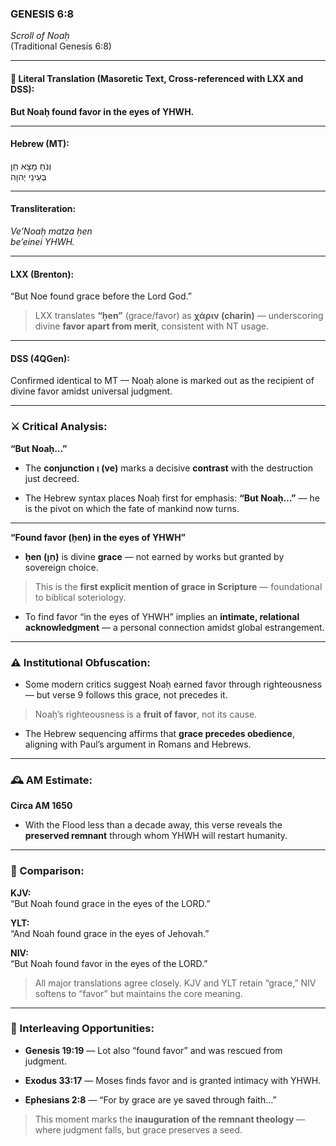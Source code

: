 ### **GENESIS 6:8**

_Scroll of Noaḥ_  
(Traditional Genesis 6:8)

---

#### 📜 Literal Translation (Masoretic Text, Cross-referenced with LXX and DSS):

**But Noaḥ found favor in the eyes of YHWH.**

---

#### Hebrew (MT):

וְנֹחַ מָצָא חֵן  
בְּעֵינֵי יְהוָה

---

#### Transliteration:

_Ve’Noaḥ matza ḥen  
be’einei YHWH._

---

#### LXX (Brenton):

“But Noe found grace before the Lord God.”

> LXX translates **“ḥen”** (grace/favor) as **χάριν (charin)** — underscoring divine **favor apart from merit**, consistent with NT usage.

---

#### DSS (4QGen):

Confirmed identical to MT — Noaḥ alone is marked out as the recipient of divine favor amidst universal judgment.

---

### ⚔️ Critical Analysis:

**“But Noaḥ…”**

- The **conjunction וְ (ve)** marks a decisive **contrast** with the destruction just decreed.
    
- The Hebrew syntax places Noaḥ first for emphasis: **“But Noaḥ…”** — he is the pivot on which the fate of mankind now turns.
    

---

**“Found favor (ḥen) in the eyes of YHWH”**

- **ḥen (חֵן)** is divine **grace** — not earned by works but granted by sovereign choice.
    

> This is the **first explicit mention of grace in Scripture** — foundational to biblical soteriology.

- To find favor “in the eyes of YHWH” implies an **intimate, relational acknowledgment** — a personal connection amidst global estrangement.
    

---

### ⚠️ Institutional Obfuscation:

- Some modern critics suggest Noaḥ earned favor through righteousness — but verse 9 follows this grace, not precedes it.
    

> Noaḥ’s righteousness is a **fruit of favor**, not its cause.

- The Hebrew sequencing affirms that **grace precedes obedience**, aligning with Paul’s argument in Romans and Hebrews.
    

---

### 🕰️ AM Estimate:

**Circa AM 1650**

- With the Flood less than a decade away, this verse reveals the **preserved remnant** through whom YHWH will restart humanity.
    

---

### 📖 Comparison:

**KJV:**  
“But Noah found grace in the eyes of the LORD.”

**YLT:**  
“And Noah found grace in the eyes of Jehovah.”

**NIV:**  
“But Noah found favor in the eyes of the LORD.”

> All major translations agree closely. KJV and YLT retain “grace,” NIV softens to “favor” but maintains the core meaning.

---

### 🔗 Interleaving Opportunities:

- **Genesis 19:19** — Lot also “found favor” and was rescued from judgment.
    
- **Exodus 33:17** — Moses finds favor and is granted intimacy with YHWH.
    
- **Ephesians 2:8** — “For by grace are ye saved through faith…”
    

> This moment marks the **inauguration of the remnant theology** — where judgment falls, but grace preserves a seed.
